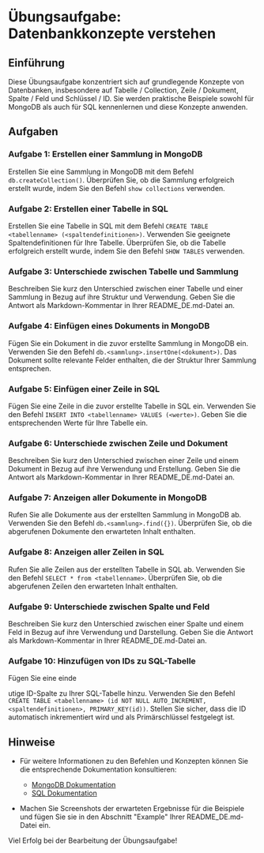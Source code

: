 # Übungsaufgabe: Datenbankkonzepte verstehen

## Einführung
Diese Übungsaufgabe konzentriert sich auf grundlegende Konzepte von Datenbanken, insbesondere auf Tabelle / Collection, Zeile / Dokument, Spalte / Feld und Schlüssel / ID. Sie werden praktische Beispiele sowohl für MongoDB als auch für SQL kennenlernen und diese Konzepte anwenden.

## Aufgaben

### Aufgabe 1: Erstellen einer Sammlung in MongoDB
Erstellen Sie eine Sammlung in MongoDB mit dem Befehl `db.createCollection()`. Überprüfen Sie, ob die Sammlung erfolgreich erstellt wurde, indem Sie den Befehl `show collections` verwenden.

### Aufgabe 2: Erstellen einer Tabelle in SQL
Erstellen Sie eine Tabelle in SQL mit dem Befehl `CREATE TABLE <tabellenname> (<spaltendefinitionen>)`. Verwenden Sie geeignete Spaltendefinitionen für Ihre Tabelle. Überprüfen Sie, ob die Tabelle erfolgreich erstellt wurde, indem Sie den Befehl `SHOW TABLES` verwenden.

### Aufgabe 3: Unterschiede zwischen Tabelle und Sammlung
Beschreiben Sie kurz den Unterschied zwischen einer Tabelle und einer Sammlung in Bezug auf ihre Struktur und Verwendung. Geben Sie die Antwort als Markdown-Kommentar in Ihrer README_DE.md-Datei an.

### Aufgabe 4: Einfügen eines Dokuments in MongoDB
Fügen Sie ein Dokument in die zuvor erstellte Sammlung in MongoDB ein. Verwenden Sie den Befehl `db.<sammlung>.insertOne(<dokument>)`. Das Dokument sollte relevante Felder enthalten, die der Struktur Ihrer Sammlung entsprechen.

### Aufgabe 5: Einfügen einer Zeile in SQL
Fügen Sie eine Zeile in die zuvor erstellte Tabelle in SQL ein. Verwenden Sie den Befehl `INSERT INTO <tabellenname> VALUES (<werte>)`. Geben Sie die entsprechenden Werte für Ihre Tabelle ein.

### Aufgabe 6: Unterschiede zwischen Zeile und Dokument
Beschreiben Sie kurz den Unterschied zwischen einer Zeile und einem Dokument in Bezug auf ihre Verwendung und Erstellung. Geben Sie die Antwort als Markdown-Kommentar in Ihrer README_DE.md-Datei an.

### Aufgabe 7: Anzeigen aller Dokumente in MongoDB
Rufen Sie alle Dokumente aus der erstellten Sammlung in MongoDB ab. Verwenden Sie den Befehl `db.<sammlung>.find({})`. Überprüfen Sie, ob die abgerufenen Dokumente den erwarteten Inhalt enthalten.

### Aufgabe 8: Anzeigen aller Zeilen in SQL
Rufen Sie alle Zeilen aus der erstellten Tabelle in SQL ab. Verwenden Sie den Befehl `SELECT * from <tabellenname>`. Überprüfen Sie, ob die abgerufenen Zeilen den erwarteten Inhalt enthalten.

### Aufgabe 9: Unterschiede zwischen Spalte und Feld
Beschreiben Sie kurz den Unterschied zwischen einer Spalte und einem Feld in Bezug auf ihre Verwendung und Darstellung. Geben Sie die Antwort als Markdown-Kommentar in Ihrer README_DE.md-Datei an.

### Aufgabe 10: Hinzufügen von IDs zu SQL-Tabelle
Fügen Sie eine einde

utige ID-Spalte zu Ihrer SQL-Tabelle hinzu. Verwenden Sie den Befehl `CREATE TABLE <tabellenname> (id NOT NULL AUTO_INCREMENT, <spaltendefinitionen>, PRIMARY_KEY(id))`. Stellen Sie sicher, dass die ID automatisch inkrementiert wird und als Primärschlüssel festgelegt ist.

## Hinweise

- Für weitere Informationen zu den Befehlen und Konzepten können Sie die entsprechende Dokumentation konsultieren:
  - [MongoDB Dokumentation](https://docs.mongodb.com/)
  - [SQL Dokumentation](https://www.w3schools.com/sql/)

- Machen Sie Screenshots der erwarteten Ergebnisse für die Beispiele und fügen Sie sie in den Abschnitt "Example" Ihrer README_DE.md-Datei ein.

Viel Erfolg bei der Bearbeitung der Übungsaufgabe!
